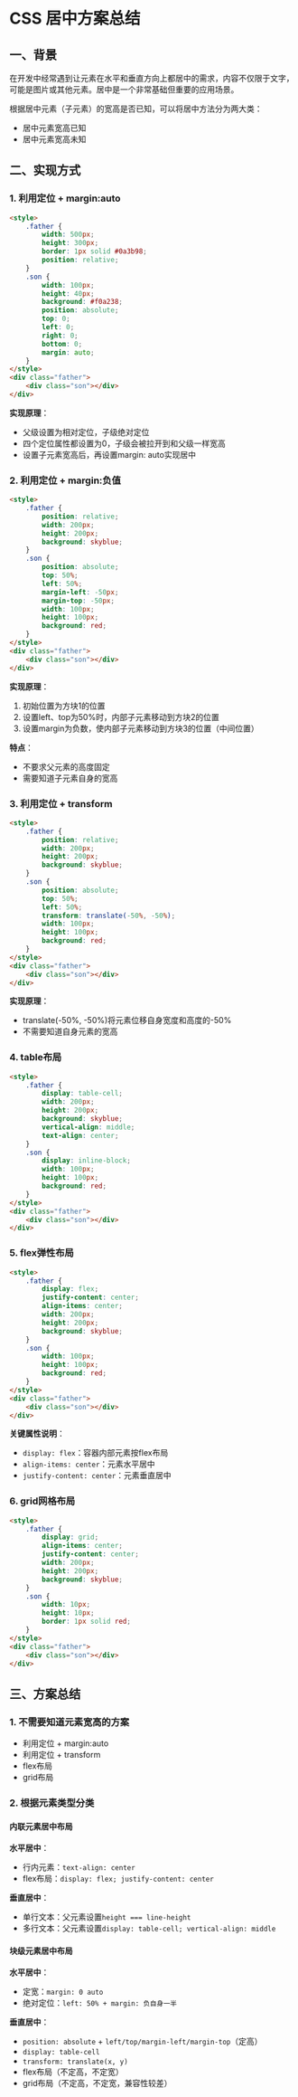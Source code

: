 # CSS 居中方案总结

## 一、背景

在开发中经常遇到让元素在水平和垂直方向上都居中的需求，内容不仅限于文字，可能是图片或其他元素。居中是一个非常基础但重要的应用场景。

根据居中元素（子元素）的宽高是否已知，可以将居中方法分为两大类：
- 居中元素宽高已知
- 居中元素宽高未知

## 二、实现方式

### 1. 利用定位 + margin:auto

```html
<style>
    .father {
        width: 500px;
        height: 300px;
        border: 1px solid #0a3b98;
        position: relative;
    }
    .son {
        width: 100px;
        height: 40px;
        background: #f0a238;
        position: absolute;
        top: 0;
        left: 0;
        right: 0;
        bottom: 0;
        margin: auto;
    }
</style>
<div class="father">
    <div class="son"></div>
</div>
```

**实现原理**：
- 父级设置为相对定位，子级绝对定位
- 四个定位属性都设置为0，子级会被拉开到和父级一样宽高
- 设置子元素宽高后，再设置margin: auto实现居中

### 2. 利用定位 + margin:负值

```html
<style>
    .father {
        position: relative;
        width: 200px;
        height: 200px;
        background: skyblue;
    }
    .son {
        position: absolute;
        top: 50%;
        left: 50%;
        margin-left: -50px;
        margin-top: -50px;
        width: 100px;
        height: 100px;
        background: red;
    }
</style>
<div class="father">
    <div class="son"></div>
</div>
```

**实现原理**：
1. 初始位置为方块1的位置
2. 设置left、top为50%时，内部子元素移动到方块2的位置
3. 设置margin为负数，使内部子元素移动到方块3的位置（中间位置）

**特点**：
- 不要求父元素的高度固定
- 需要知道子元素自身的宽高

### 3. 利用定位 + transform

```html
<style>
    .father {
        position: relative;
        width: 200px;
        height: 200px;
        background: skyblue;
    }
    .son {
        position: absolute;
        top: 50%;
        left: 50%;
        transform: translate(-50%, -50%);
        width: 100px;
        height: 100px;
        background: red;
    }
</style>
<div class="father">
    <div class="son"></div>
</div>
```

**实现原理**：
- translate(-50%, -50%)将元素位移自身宽度和高度的-50%
- 不需要知道自身元素的宽高

### 4. table布局

```html
<style>
    .father {
        display: table-cell;
        width: 200px;
        height: 200px;
        background: skyblue;
        vertical-align: middle;
        text-align: center;
    }
    .son {
        display: inline-block;
        width: 100px;
        height: 100px;
        background: red;
    }
</style>
<div class="father">
    <div class="son"></div>
</div>
```

### 5. flex弹性布局

```html
<style>
    .father {
        display: flex;
        justify-content: center;
        align-items: center;
        width: 200px;
        height: 200px;
        background: skyblue;
    }
    .son {
        width: 100px;
        height: 100px;
        background: red;
    }
</style>
<div class="father">
    <div class="son"></div>
</div>
```

**关键属性说明**：
- `display: flex`：容器内部元素按flex布局
- `align-items: center`：元素水平居中
- `justify-content: center`：元素垂直居中

### 6. grid网格布局

```html
<style>
    .father {
        display: grid;
        align-items: center;
        justify-content: center;
        width: 200px;
        height: 200px;
        background: skyblue;
    }
    .son {
        width: 10px;
        height: 10px;
        border: 1px solid red;
    }
</style>
<div class="father">
    <div class="son"></div>
</div>
```

## 三、方案总结

### 1. 不需要知道元素宽高的方案
- 利用定位 + margin:auto
- 利用定位 + transform
- flex布局
- grid布局

### 2. 根据元素类型分类

#### 内联元素居中布局
**水平居中**：
- 行内元素：`text-align: center`
- flex布局：`display: flex; justify-content: center`

**垂直居中**：
- 单行文本：父元素设置`height === line-height`
- 多行文本：父元素设置`display: table-cell; vertical-align: middle`

#### 块级元素居中布局
**水平居中**：
- 定宽：`margin: 0 auto`
- 绝对定位：`left: 50% + margin: 负自身一半`

**垂直居中**：
- `position: absolute` + `left/top/margin-left/margin-top`（定高）
- `display: table-cell`
- `transform: translate(x, y)`
- flex布局（不定高，不定宽）
- grid布局（不定高，不定宽，兼容性较差）
